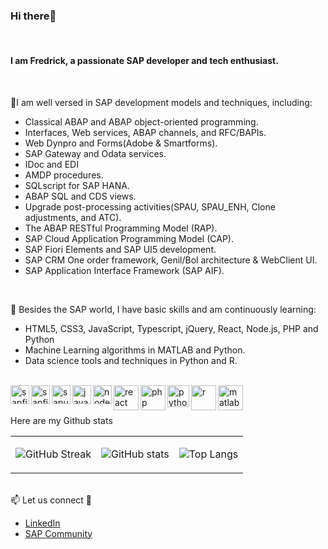 
<h3 align="left">Hi there👋 </h3> <br>
 <h4 align="left"> I am Fredrick, a passionate SAP developer and tech enthusiast.</h4> <br>

🎯I am well versed in SAP development models and techniques, including:
   - Classical ABAP and ABAP object-oriented programming.
   - Interfaces, Web services, ABAP channels, and RFC/BAPIs.
   - Web Dynpro and Forms(Adobe & Smartforms).
   - SAP Gateway and Odata services.
   - IDoc and EDI
   - AMDP procedures.
   - SQLscript for SAP HANA.
   - ABAP SQL and CDS views.
   - Upgrade post-processing activities(SPAU, SPAU_ENH, Clone adjustments, and ATC).
   - The ABAP RESTful Programming Model (RAP).
   - SAP Cloud Application Programming Model (CAP).
   - SAP Fiori Elements and SAP UI5 development.
   - SAP CRM One order framework, Genil/Bol architecture & WebClient UI.
   - SAP Application Interface Framework (SAP AIF).
<br>
    
🌱 Besides the SAP world, I have basic skills and am continuously learning:
   - HTML5, CSS3, JavaScript, Typescript, jQuery, React, Node.js, PHP and Python
   - Machine Learning algorithms in MATLAB and Python.
   - Data science tools and techniques in Python and R.

<br>
   <img align="left" alt="sapfiori" width="30px" src="https://github.com/fmumali/fmumali/assets/62213009/69cc3a47-bdcf-4e6c-82fa-99c3b0097064"/>
   <img align="left" alt="sapfiori" width="30px" src="https://github.com/fmumali/fmumali/assets/62213009/7045cf52-9c9e-4501-99fe-6ecf271b822f"/>
   <img align="left" alt="sapui5" width="30px" src="https://github.com/fmumali/fmumali/assets/62213009/9a6c0079-1411-4f67-89eb-5ab51a2c528c"/>
   <img align="left" alt="javascript" width="30px" src="https://github.com/fmumali/fmumali/assets/62213009/3bffbab0-346c-4fd5-981b-3368eb84ce04"/>
   <img align="left" alt="nodejs" width="30px" src="https://github.com/fmumali/fmumali/assets/62213009/c9d461fd-8857-4d02-a518-a963535c8403"/> 
   <img align="left" alt="react" width="40px" src="https://github.com/fmumali/fmumali/assets/62213009/752f4171-b0d4-43d9-839c-5cef7baf5d13"/>
   <img align="left" alt="php" width="40px" src="https://github.com/fmumali/fmumali/assets/62213009/5a759247-5b19-4e7b-a7fe-55cbfd742b89"/>
   <img align="left" alt="python" width="35px" src="https://github.com/fmumali/fmumali/assets/62213009/e00c7d26-b250-4f18-a8d9-d11c7b8cf452"/>
   <img align="left" alt="r" width="40px" src="https://github.com/fmumali/fmumali/assets/62213009/282f7f09-cb1c-4c15-b19b-f7452a41b20c"/>
   <img align="left" alt="matlab" width="40px" src="https://github.com/fmumali/fmumali/assets/62213009/ce9fadfd-10f1-4ef0-a1ab-961441e04c00"/>
 <br>

 <br>Here are my Github stats

<table>
<tr>
<td>
   
![GitHub Streak](https://github-readme-streak-stats.herokuapp.com?user=fmumali&theme=blueberry&hide_border=true&mode=weekly)
</td>
<td>
   
![GitHub stats](https://github-readme-stats.vercel.app/api?username=fmumali&hide_border=true&&hide=stars&show_icons=true&show=prs_merged_percentage&theme=blueberry)
</td>
<td>
   
![Top Langs](https://github-readme-stats.vercel.app/api/top-langs/?username=fmumali&hide_border=true&theme=blueberry&layout=compact&langs_count=8)
</td>
</tr>
</table>


<br>📫 Let us connect 🤝
- [LinkedIn](https://www.linkedin.com/in/fredrickmumali/)
- [SAP Community](https://community.sap.com/t5/user/viewprofilepage/user-id/2819)

